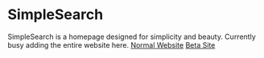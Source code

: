 # SimpleSearch
SimpleSearch is a homepage designed for simplicity and beauty. Currently busy adding the entire website here.
[Normal Website](https://simplesearch.neocities.org)
[Beta Site](https://n0rmancodes.github.io/simplesearch)
